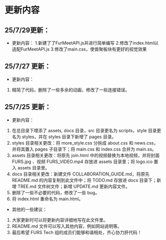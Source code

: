 # 更新内容

## 25/7/29更新：

- 更新内容：
  1.新建了了FurMeetAPI.js并进行简单编写
  2.修改了index.html以适配FurMeetAPI.js
  3.修改了main.css，使兽聚板块有更好的视觉效果

## 25/7/27 更新：

- 更新内容：

1. 精简了代码，删除了一些多余的动画，修改了一些连接错误。

## 25/7/25 更新：

- 更新内容：

1. 在总目录下增添了 assets, docs 目录，src 目录更名为 scripts，style 目录更名为 styles，并在 styles 目录下新增了 pages 目录。
2. styles 目录相关更改：将 more_style.css 分拆成 about.css 和 news.css，并将其置入 pages 子目录下；将 main.css 和 index.css 合并为 main.ss。
3. assets 目录相关更改：将原先 join.html 中的视频替换为本地视频，并将封面 FURS.jpg 、视频 FURS_VIDEO.mp4 存放进 assets 目录里；将 logo.ico 置入 assets 目录里。
4. docs 目录相关更改：新建文件 COLLABORATION_GUIDE.md，将原先 README.md 的内容复制到此文件中；将 TODO.md 存放进 docs 目录下；新增 TREE.md 文件树文件；新增 UPDATE.md 更新内容文件。
5. 删除了一些不必要的代码，修改了一些 bug。
6. 将 index.html 重命名为 main.html。

- 其他的一些建议：

1. 大家更新时可以将更新内容详细地写在此文件里。
2. README.md 文件可以写入其他内容，例如网站说明等。
3. 最后希望 FURS Tech 组的成员们能够和谐相处，齐心协力肝代码！
